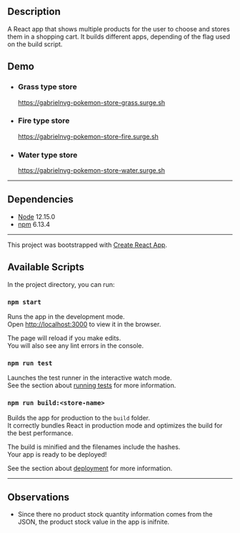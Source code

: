 ## Description
A React app that shows multiple products for the user to choose and stores them in a shopping cart. It builds different apps, depending of the flag used on the build script.

## Demo
- ### Grass type store
  https://gabrielnvg-pokemon-store-grass.surge.sh

- ### Fire type store
  https://gabrielnvg-pokemon-store-fire.surge.sh

- ### Water type store
  https://gabrielnvg-pokemon-store-water.surge.sh

---

## Dependencies
- [Node](https://nodejs.org/en/) 12.15.0
- [npm](https://www.npmjs.com/get-npm) 6.13.4

---

This project was bootstrapped with [Create React App](https://github.com/facebook/create-react-app).

## Available Scripts

In the project directory, you can run:

### `npm start`

Runs the app in the development mode.\
Open [http://localhost:3000](http://localhost:3000) to view it in the browser.

The page will reload if you make edits.\
You will also see any lint errors in the console.

### `npm run test`

Launches the test runner in the interactive watch mode.\
See the section about [running tests](https://facebook.github.io/create-react-app/docs/running-tests) for more information.

### `npm run build:<store-name>`

Builds the app for production to the `build` folder.\
It correctly bundles React in production mode and optimizes the build for the best performance.

The build is minified and the filenames include the hashes.\
Your app is ready to be deployed!

See the section about [deployment](https://facebook.github.io/create-react-app/docs/deployment) for more information.

---

## Observations
- Since there no product stock quantity information comes from the JSON, the product stock value in the app is inifnite.
